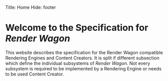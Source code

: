 Title: Home
Hide: footer

# Welcome to the Specification for _Render Wagon_
This website describes the specification for the Render Wagon compatible Rendering Engines and Content Creators.
It is split if different subsection which define the individual subsystems of _Render Wagon_.
Not every subsystem is required to be implemented by a Rendering Engine or needs to be used Content Creator.
